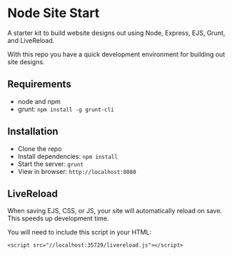 # Node Site Start

A starter kit to build website designs out using Node, Express, EJS, Grunt, and LiveReload.

With this repo you have a quick development environment for building out site designs.

## Requirements

- node and npm
- grunt: `npm install -g grunt-cli`

## Installation

- Clone the repo
- Install dependencies: `npm install`
- Start the server: `grunt`
- View in browser: `http://localhost:8080`

## LiveReload

When saving EJS, CSS, or JS, your site will automatically reload on save. This speeds up development time.

You will need to include this script in your HTML:

    <script src="//localhost:35729/livereload.js"></script>